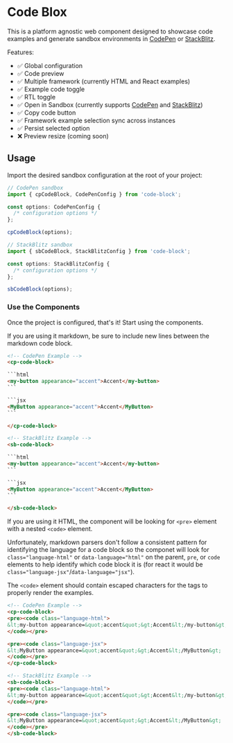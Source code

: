 # Code Blox

This is a platform agnostic web component designed to showcase code examples and generate sandbox environments in [CodePen](https://codepen.io/) or [StackBlitz](https://stackblitz.com/).

Features:

- ✅ Global configuration
- ✅ Code preview
- ✅ Multiple framework (currently HTML and React examples)
- ✅ Example code toggle
- ✅ RTL toggle
- ✅ Open in Sandbox (currently supports [CodePen](https://codepen.io/) and [StackBlitz](https://stackblitz.com/))
- ✅ Copy code button
- ✅ Framework example selection sync across instances 
- ✅ Persist selected option
- ❌ Preview resize (coming soon)

## Usage

Import the desired sandbox configuration at the root of your project:

```ts
// CodePen sandbox
import { cpCodeBlock, CodePenConfig } from 'code-block';

const options: CodePenConfig {
  /* configuration options */
};

cpCodeBlock(options);
```

```ts
// StackBlitz sandbox
import { sbCodeBlock, StackBlitzConfig } from 'code-block';

const options: StackBlitzConfig {
  /* configuration options */
};

sbCodeBlock(options);
```

### Use the Components

Once the project is configured, that's it! Start using the components.

If you are using it markdown, be sure to include new lines between the markdown code block.

````html
<!-- CodePen Example -->
<cp-code-block>

```html
<my-button appearance="accent">Accent</my-button>
```

```jsx
<MyButton appearance="accent">Accent</MyButton>
```

</cp-code-block>

<!-- StackBlitz Example -->
<sb-code-block>

```html
<my-button appearance="accent">Accent</my-button>
```

```jsx
<MyButton appearance="accent">Accent</MyButton>
```

</sb-code-block>
````

If you are using it HTML, the component will be looking for `<pre>` element with a nested `<code>` element. 

Unfortunately, markdown parsers don't follow a consistent pattern for identifying the language for a code block so the componet will look for `class="language-html"` or `data-language="html"` on the parent, `pre`, or `code` elements to help identify which code block it is (for react it would be `class="language-jsx"`/`data-language="jsx"`). 

The `<code>` element should contain escaped characters for the tags to properly render the examples.

```html
<!-- CodePen Example -->
<cp-code-block>
<pre><code class="language-html">
&lt;my-button appearance=&quot;accent&quot;&gt;Accent&lt;/my-button&gt;
</code></pre>

<pre><code class="language-jsx">
&lt;MyButton appearance=&quot;accent&quot;&gt;Accent&lt;/MyButton&gt;
</code></pre>
</cp-code-block>

<!-- StackBlitz Example -->
<sb-code-block>
<pre><code class="language-html">
&lt;my-button appearance=&quot;accent&quot;&gt;Accent&lt;/my-button&gt;
</code></pre>

<pre><code class="language-jsx">
&lt;MyButton appearance=&quot;accent&quot;&gt;Accent&lt;/MyButton&gt;
</code></pre>
</sb-code-block>
```
